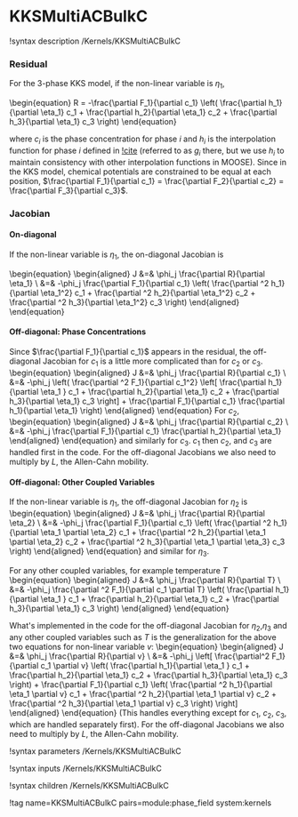 # KKSMultiACBulkC

!syntax description /Kernels/KKSMultiACBulkC

### Residual

For the 3-phase KKS model, if the non-linear variable is $\eta_1$,

\begin{equation}
R = -\frac{\partial F_1}{\partial c_1} \left( \frac{\partial h_1}{\partial \eta_1} c_1 + \frac{\partial h_2}{\partial \eta_1} c_2 + \frac{\partial h_3}{\partial \eta_1} c_3 \right)
\end{equation}

where $c_i$ is the phase concentration for phase $i$ and $h_i$ is the interpolation
function for phase $i$ defined in [!cite](Folch05) (referred to as $g_i$ there, but we use $h_i$ to maintain consistency with other interpolation functions in MOOSE). Since in the KKS model, chemical potentials are constrained to be equal at each position, $\frac{\partial F_1}{\partial c_1} = \frac{\partial F_2}{\partial c_2} = \frac{\partial F_3}{\partial c_3}$.

### Jacobian

#### On-diagonal

If the non-linear variable is $\eta_1$, the on-diagonal Jacobian is

\begin{equation}
\begin{aligned}
J &=& \phi_j \frac{\partial R}{\partial \eta_1} \\
&=& -\phi_j \frac{\partial F_1}{\partial c_1} \left( \frac{\partial ^2 h_1}{\partial \eta_1^2} c_1 + \frac{\partial ^2 h_2}{\partial \eta_1^2} c_2 + \frac{\partial ^2 h_3}{\partial \eta_1^2} c_3 \right)
\end{aligned}
\end{equation}

#### Off-diagonal: Phase Concentrations

Since $\frac{\partial F_1}{\partial c_1}$ appears in the residual, the off-diagonal Jacobian for $c_1$ is a little more complicated than for $c_2$ or $c_3$.
\begin{equation}
\begin{aligned}
J &=& \phi_j \frac{\partial R}{\partial c_1} \\
&=& -\phi_j \left( \frac{\partial ^2 F_1}{\partial c_1^2} \left[ \frac{\partial  h_1}{\partial \eta_1 } c_1 + \frac{\partial  h_2}{\partial \eta_1} c_2 + \frac{\partial  h_3}{\partial \eta_1} c_3 \right] + \frac{\partial F_1}{\partial c_1} \frac{\partial h_1}{\partial \eta_1} \right)
\end{aligned}
\end{equation}
For $c_2$,
\begin{equation}
\begin{aligned}
J &=& \phi_j \frac{\partial R}{\partial c_2} \\
&=& -\phi_j \frac{\partial F_1}{\partial  c_1} \frac{\partial  h_2}{\partial  \eta_1}
\end{aligned}
\end{equation}
and similarly for $c_3$. $c_1$ then $c_2$, and $c_3$ are handled first in the code. For the off-diagonal Jacobians we also need to multiply by $L$, the Allen-Cahn mobility.

#### Off-diagonal: Other Coupled Variables

If the non-linear variable is $\eta_1$, the off-diagonal Jacobian for $\eta_2$ is
\begin{equation}
\begin{aligned}
J &=& \phi_j \frac{\partial R}{\partial \eta_2} \\
&=& -\phi_j \frac{\partial F_1}{\partial c_1} \left( \frac{\partial ^2 h_1}{\partial \eta_1 \partial \eta_2} c_1 + \frac{\partial ^2 h_2}{\partial \eta_1 \partial \eta_2} c_2 + \frac{\partial ^2 h_3}{\partial \eta_1 \partial \eta_3} c_3 \right)
\end{aligned}
\end{equation}
and similar for $\eta_3$.

For any other coupled variables, for example temperature $T$
\begin{equation}
\begin{aligned}
J &=& \phi_j \frac{\partial R}{\partial T} \\
&=& -\phi_j \frac{\partial ^2 F_1}{\partial c_1 \partial T} \left( \frac{\partial  h_1}{\partial \eta_1 } c_1 + \frac{\partial  h_2}{\partial \eta_1} c_2 + \frac{\partial  h_3}{\partial \eta_1} c_3 \right)
\end{aligned}
\end{equation}

What's implemented in the code for the off-diagonal Jacobian for $\eta_2$,$\eta_3$ and any other coupled variables such as $T$ is the generalization for the above two equations for non-linear variable $v$:
\begin{equation}
\begin{aligned}
J &=& \phi_j \frac{\partial R}{\partial v} \\
&=& -\phi_j \left[ \frac{\partial^2 F_1}{\partial c_1 \partial v} \left( \frac{\partial h_1}{\partial \eta_1 } c_1 + \frac{\partial h_2}{\partial \eta_1} c_2 + \frac{\partial h_3}{\partial \eta_1} c_3 \right) +  \frac{\partial F_1}{\partial c_1} \left( \frac{\partial ^2 h_1}{\partial \eta_1 \partial v} c_1 + \frac{\partial ^2 h_2}{\partial \eta_1 \partial v} c_2 + \frac{\partial ^2 h_3}{\partial \eta_1 \partial v} c_3 \right) \right]
\end{aligned}
\end{equation}
(This handles everything except for $c_1$, $c_2$, $c_3$, which are handled separately first). For the off-diagonal Jacobians we also need to multiply by $L$, the Allen-Cahn mobility.

!syntax parameters /Kernels/KKSMultiACBulkC

!syntax inputs /Kernels/KKSMultiACBulkC

!syntax children /Kernels/KKSMultiACBulkC

!tag name=KKSMultiACBulkC pairs=module:phase_field system:kernels
